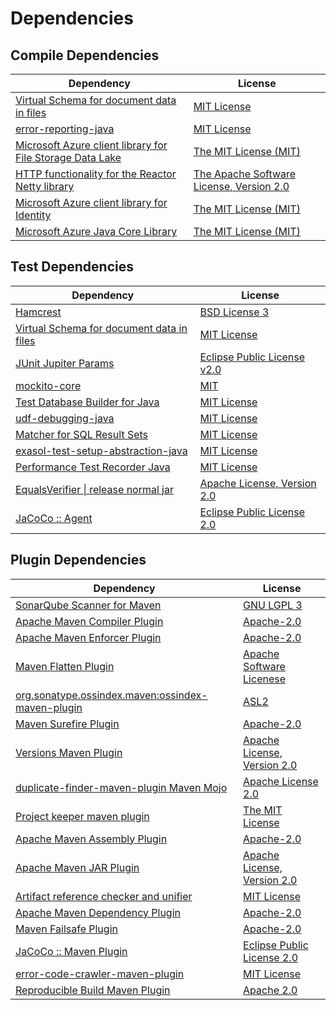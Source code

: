 <!-- @formatter:off -->
# Dependencies

## Compile Dependencies

| Dependency                                                     | License                                       |
| -------------------------------------------------------------- | --------------------------------------------- |
| [Virtual Schema for document data in files][0]                 | [MIT License][1]                              |
| [error-reporting-java][2]                                      | [MIT License][3]                              |
| [Microsoft Azure client library for File Storage Data Lake][4] | [The MIT License (MIT)][5]                    |
| [HTTP functionality for the Reactor Netty library][6]          | [The Apache Software License, Version 2.0][7] |
| [Microsoft Azure client library for Identity][4]               | [The MIT License (MIT)][5]                    |
| [Microsoft Azure Java Core Library][4]                         | [The MIT License (MIT)][5]                    |

## Test Dependencies

| Dependency                                     | License                           |
| ---------------------------------------------- | --------------------------------- |
| [Hamcrest][8]                                  | [BSD License 3][9]                |
| [Virtual Schema for document data in files][0] | [MIT License][1]                  |
| [JUnit Jupiter Params][10]                     | [Eclipse Public License v2.0][11] |
| [mockito-core][12]                             | [MIT][13]                         |
| [Test Database Builder for Java][14]           | [MIT License][15]                 |
| [udf-debugging-java][16]                       | [MIT License][17]                 |
| [Matcher for SQL Result Sets][18]              | [MIT License][19]                 |
| [exasol-test-setup-abstraction-java][20]       | [MIT License][21]                 |
| [Performance Test Recorder Java][22]           | [MIT License][23]                 |
| [EqualsVerifier \| release normal jar][24]     | [Apache License, Version 2.0][7]  |
| [JaCoCo :: Agent][25]                          | [Eclipse Public License 2.0][26]  |

## Plugin Dependencies

| Dependency                                              | License                          |
| ------------------------------------------------------- | -------------------------------- |
| [SonarQube Scanner for Maven][27]                       | [GNU LGPL 3][28]                 |
| [Apache Maven Compiler Plugin][29]                      | [Apache-2.0][7]                  |
| [Apache Maven Enforcer Plugin][30]                      | [Apache-2.0][7]                  |
| [Maven Flatten Plugin][31]                              | [Apache Software Licenese][7]    |
| [org.sonatype.ossindex.maven:ossindex-maven-plugin][32] | [ASL2][33]                       |
| [Maven Surefire Plugin][34]                             | [Apache-2.0][7]                  |
| [Versions Maven Plugin][35]                             | [Apache License, Version 2.0][7] |
| [duplicate-finder-maven-plugin Maven Mojo][36]          | [Apache License 2.0][37]         |
| [Project keeper maven plugin][38]                       | [The MIT License][39]            |
| [Apache Maven Assembly Plugin][40]                      | [Apache-2.0][7]                  |
| [Apache Maven JAR Plugin][41]                           | [Apache License, Version 2.0][7] |
| [Artifact reference checker and unifier][42]            | [MIT License][43]                |
| [Apache Maven Dependency Plugin][44]                    | [Apache-2.0][7]                  |
| [Maven Failsafe Plugin][45]                             | [Apache-2.0][7]                  |
| [JaCoCo :: Maven Plugin][46]                            | [Eclipse Public License 2.0][26] |
| [error-code-crawler-maven-plugin][47]                   | [MIT License][48]                |
| [Reproducible Build Maven Plugin][49]                   | [Apache 2.0][33]                 |

[0]: https://github.com/exasol/virtual-schema-common-document-files/
[1]: https://github.com/exasol/virtual-schema-common-document-files/blob/main/LICENSE
[2]: https://github.com/exasol/error-reporting-java/
[3]: https://github.com/exasol/error-reporting-java/blob/main/LICENSE
[4]: https://github.com/Azure/azure-sdk-for-java
[5]: http://opensource.org/licenses/MIT
[6]: https://github.com/reactor/reactor-netty
[7]: https://www.apache.org/licenses/LICENSE-2.0.txt
[8]: http://hamcrest.org/JavaHamcrest/
[9]: http://opensource.org/licenses/BSD-3-Clause
[10]: https://junit.org/junit5/
[11]: https://www.eclipse.org/legal/epl-v20.html
[12]: https://github.com/mockito/mockito
[13]: https://opensource.org/licenses/MIT
[14]: https://github.com/exasol/test-db-builder-java/
[15]: https://github.com/exasol/test-db-builder-java/blob/main/LICENSE
[16]: https://github.com/exasol/udf-debugging-java/
[17]: https://github.com/exasol/udf-debugging-java/blob/main/LICENSE
[18]: https://github.com/exasol/hamcrest-resultset-matcher/
[19]: https://github.com/exasol/hamcrest-resultset-matcher/blob/main/LICENSE
[20]: https://github.com/exasol/exasol-test-setup-abstraction-java/
[21]: https://github.com/exasol/exasol-test-setup-abstraction-java/blob/main/LICENSE
[22]: https://github.com/exasol/performance-test-recorder-java/
[23]: https://github.com/exasol/performance-test-recorder-java/blob/main/LICENSE
[24]: https://www.jqno.nl/equalsverifier
[25]: https://www.eclemma.org/jacoco/index.html
[26]: https://www.eclipse.org/legal/epl-2.0/
[27]: http://sonarsource.github.io/sonar-scanner-maven/
[28]: http://www.gnu.org/licenses/lgpl.txt
[29]: https://maven.apache.org/plugins/maven-compiler-plugin/
[30]: https://maven.apache.org/enforcer/maven-enforcer-plugin/
[31]: https://www.mojohaus.org/flatten-maven-plugin/
[32]: https://sonatype.github.io/ossindex-maven/maven-plugin/
[33]: http://www.apache.org/licenses/LICENSE-2.0.txt
[34]: https://maven.apache.org/surefire/maven-surefire-plugin/
[35]: https://www.mojohaus.org/versions/versions-maven-plugin/
[36]: https://basepom.github.io/duplicate-finder-maven-plugin
[37]: http://www.apache.org/licenses/LICENSE-2.0.html
[38]: https://github.com/exasol/project-keeper/
[39]: https://github.com/exasol/project-keeper/blob/main/LICENSE
[40]: https://maven.apache.org/plugins/maven-assembly-plugin/
[41]: https://maven.apache.org/plugins/maven-jar-plugin/
[42]: https://github.com/exasol/artifact-reference-checker-maven-plugin/
[43]: https://github.com/exasol/artifact-reference-checker-maven-plugin/blob/main/LICENSE
[44]: https://maven.apache.org/plugins/maven-dependency-plugin/
[45]: https://maven.apache.org/surefire/maven-failsafe-plugin/
[46]: https://www.jacoco.org/jacoco/trunk/doc/maven.html
[47]: https://github.com/exasol/error-code-crawler-maven-plugin/
[48]: https://github.com/exasol/error-code-crawler-maven-plugin/blob/main/LICENSE
[49]: http://zlika.github.io/reproducible-build-maven-plugin

